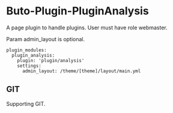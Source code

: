 # Buto-Plugin-PluginAnalysis


A page plugin to handle plugins. User must have role webmaster.


Param admin_layout is optional.

```
plugin_modules:
  plugin_analysis:
    plugin: 'plugin/analysis'
    settings:
      admin_layout: /theme/[theme]/layout/main.yml
```


## GIT

Supporting GIT.